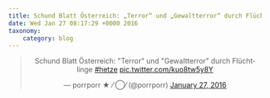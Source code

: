 ```yaml
---
title: Schund Blatt Österreich: „Terror“ und „Gewaltterror“ durch Flüchtlinge #hetze http://twitter.com/porrporr/status/692239747167711232/photo/1
date: Wed Jan 27 08:17:29 +0000 2016
taxonomy:
    category: blog
---
```

<blockquote class="twitter-tweet" align="center" width="350"><p lang="de" dir="ltr">Schund Blatt Österreich: &quot;Terror&quot; und &quot;Gewaltterror&quot; durch Flüchtlinge <a href="https://twitter.com/hashtag/hetze?src=hash">#hetze</a> <a href="http://twitter.com/porrporr/status/692239747167711232/photo/1">pic.twitter.com/kuo8tw5y8Y</a></p>&mdash; porrporr ★  ⁄  ⃝⁄ (@porrporr) <a href="https://twitter.com/porrporr/status/692239747167711232">January 27, 2016</a></blockquote>
